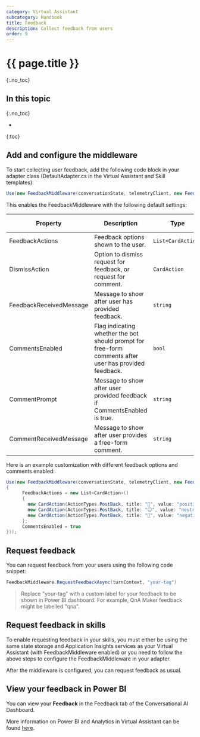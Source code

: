 ```yaml
---
category: Virtual Assistant
subcategory: Handbook
title: Feedback
description: Collect feedback from users
order: 9
---
```


# {{ page.title }}
{:.no_toc}

## In this topic
{:.no_toc}

* 
{:toc}

## Add and configure the middleware
To start collecting user feedback, add the following code block in your adapter class (DefaultAdapter.cs in the Virtual Assistant and Skill templates):

```csharp
Use(new FeedbackMiddleware(conversationState, telemetryClient, new FeedbackOptions()));
```

This enables the FeedbackMiddleware with the following default settings:

| Property | Description | Type | Default value |
| -------- | ----------- | ---- |------------- |
| FeedbackActions | Feedback options shown to the user. | `List<CardAction>` | 👍 / 👎 |
| DismissAction | Option to dismiss request for feedback, or request for comment. | `CardAction` | *Dismiss*
| FeedbackReceivedMessage | Message to show after user has provided feedback. | `string` | *Thanks for your feedback!* |
| CommentsEnabled | Flag indicating whether the bot should prompt for free-form comments after user has provided feedback. | `bool` | false |
| CommentPrompt | Message to show after user provided feedback if CommentsEnabled is true. | `string` | *Please add any additional comments in the chat.*
| CommentReceivedMessage | Message to show after user provides a free-form comment. | `string` | *Your comment has been received.* |

Here is an example customization with different feedback options and comments enabled:

```csharp
Use(new FeedbackMiddleware(conversationState, telemetryClient, new FeedbackOptions()
{
      FeedbackActions = new List<CardAction>()
      {
        new CardAction(ActionTypes.PostBack, title: "🙂", value: "positive"),
        new CardAction(ActionTypes.PostBack, title: "😐", value: "neutral"),
        new CardAction(ActionTypes.PostBack, title: "🙁", value: "negative"),
      };
      CommentsEnabled = true
}));
```

## Request feedback
You can request feedback from your users using the following code snippet:

```csharp
FeedbackMiddleware.RequestFeedbackAsync(turnContext, "your-tag")
```
> Replace "your-tag" with a custom label for your feedback to be shown in Power BI dashboard. For example, QnA Maker feedback might be labelled "qna".

## Request feedback in skills
To enable requesting feedback in your skills, you must either be using the same state storage and Application Insights services as your Virtual Assistant (with FeedbackMiddleware enabled) or you need to follow the above steps to configure the FeedbackMiddleware in your adapter.

After the middleware is configured, you can request feedback as usual.

## View your feedback in Power BI
You can view your **Feedback** in the Feedback tab of the Conversational AI Dashboard. 

More information on Power BI and Analytics in Virtual Assistant can be found [here]({{site.repo}}/reference/analytics/powerbi/).
